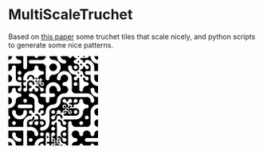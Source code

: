 # MultiScaleTruchet

Based on [this paper](http://archive.bridgesmathart.org/2018/bridges2018-39.pdf) some truchet tiles that scale nicely, and python scripts to generate some nice patterns.


![](examples/1.svg)
